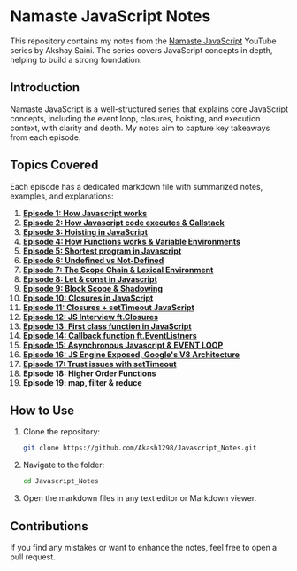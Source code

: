 # Namaste JavaScript Notes

This repository contains my notes from the [Namaste JavaScript](https://www.youtube.com/playlist?list=PLlasXeu85E9cQ32gLCvAvr9vNaUccPVNP) YouTube series by Akshay Saini. The series covers JavaScript concepts in depth, helping to build a strong foundation.

## Introduction
Namaste JavaScript is a well-structured series that explains core JavaScript concepts, including the event loop, closures, hoisting, and execution context, with clarity and depth. My notes aim to capture key takeaways from each episode.

## Topics Covered
Each episode has a dedicated markdown file with summarized notes, examples, and explanations:

1. [**Episode 1: How Javascript works**](https://github.com/Akash1298/JavaScript_Notes/blob/master/01-How-JavaScript-works.md)
2. [**Episode 2: How Javascript code executes & Callstack**](https://github.com/Akash1298/JavaScript_Notes/blob/master/02-How-JS-code-execute-and-callStack.md)
3. [**Episode 3: Hoisting in JavaScript**](https://github.com/Akash1298/JavaScript_Notes/blob/master/03-Hoisting-in-js.md)
4. [**Episode 4: How Functions works & Variable Environments**](https://github.com/Akash1298/JavaScript_Notes/blob/master/04-How-function-works-in-js.md)
5. [**Episode 5: Shortest program in Javascript**](https://github.com/Akash1298/JavaScript_Notes/blob/master/05-Shortest-Program-in-js.md)
6. [**Episode 6: Undefined vs Not-Defined** ](https://github.com/Akash1298/JavaScript_Notes/blob/master/06-Undefined-vs-not-defined.md)
7. [**Episode 7: The Scope Chain & Lexical Environment**](https://github.com/Akash1298/JavaScript_Notes/blob/master/07-The-scope-chain.md)
8. [**Episode 8: Let & const in Javascript**](https://github.com/Akash1298/JavaScript_Notes/blob/master/08-Let-const-in-js.md)
9. [**Episode 9: Block Scope & Shadowing**](https://github.com/Akash1298/JavaScript_Notes/blob/master/09-Block-scope-%26-shadowing.md)
10. [**Episode 10: Closures in JavaScript**](https://github.com/Akash1298/JavaScript_Notes/blob/master/10-Closures.md)
11. [**Episode 11: Closures + setTimeout JavaScript**](https://github.com/Akash1298/JavaScript_Notes/blob/master/11-setTimeout%2BClosure.md)
12. [**Episode 12: JS Interview ft.Closures**](https://github.com/Akash1298/JavaScript_Notes/blob/master/12-JS-Interview-ft.Closure.md)
13. [**Episode 13: First class function in JavaScript**](https://github.com/Akash1298/JavaScript_Notes/blob/master/13.First-class-functions.md)
14. [**Episode 14: Callback function ft.EventListners**](https://github.com/Akash1298/JavaScript_Notes/blob/master/14-Callback-function-ft.Event-Listners.md)
15. [**Episode 15: Asynchronous Javascript & EVENT LOOP**](https://github.com/Akash1298/JavaScript_Notes/blob/master/15-Asynchronous-Javascript-&-Event-loop.md)
16. [**Episode 16: JS Engine Exposed, Google's V8 Architecture**](https://github.com/Akash1298/JavaScript_Notes/blob/master/16-JS-Engine-Google-V8.md)
17. [**Episode 17: Trust issues with setTimeout**](https://github.com/Akash1298/JavaScript_Notes/blob/master/17-Trust-issues-with-setTimeout.md)
18. **Episode 18: Higher Order Functions**
19. **Episode 19: map, filter & reduce**

## How to Use

1. Clone the repository:
   ```sh
   git clone https://github.com/Akash1298/Javascript_Notes.git
   ```
2. Navigate to the folder:
   ```sh
   cd Javascript_Notes
   ```
3. Open the markdown files in any text editor or Markdown viewer.

## Contributions
If you find any mistakes or want to enhance the notes, feel free to open a pull request.

